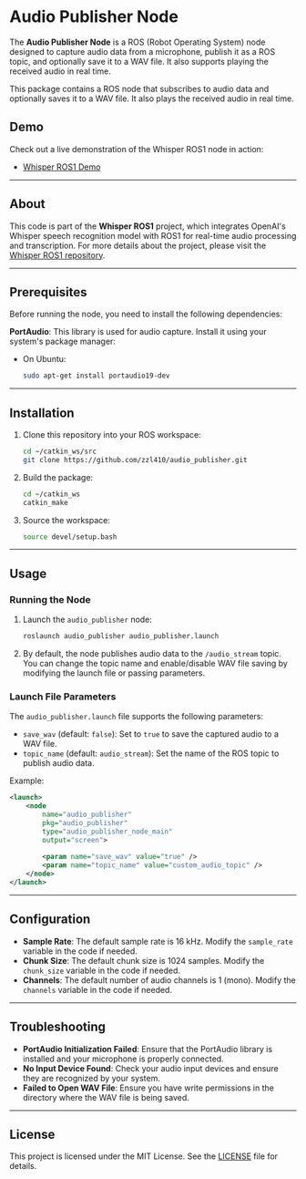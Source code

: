 # Audio Publisher Node

The **Audio Publisher Node** is a ROS (Robot Operating System) node designed to capture audio data from a microphone, publish it as a ROS topic, and optionally save it to a WAV file. It also supports playing the received audio in real time.

This package contains a ROS node that subscribes to audio data and optionally saves it to a WAV file. It also plays the received audio in real time.

## Demo

Check out a live demonstration of the Whisper ROS1 node in action:

- [Whisper ROS1 Demo](http://)

---

## About

This code is part of the **Whisper ROS1** project, which integrates OpenAI's Whisper speech recognition model with ROS1 for real-time audio processing and transcription. For more details about the project, please visit the [Whisper ROS1 repository](https://github.com/zzl410/whisper_ros1).

---

## Prerequisites

Before running the node, you need to install the following dependencies:

**PortAudio**: This library is used for audio capture. Install it using your system's package manager:
   - On Ubuntu:
     ```bash
     sudo apt-get install portaudio19-dev
     ```

---

## Installation

1. Clone this repository into your ROS workspace:
   ```bash
   cd ~/catkin_ws/src
   git clone https://github.com/zzl410/audio_publisher.git
   ```

2. Build the package:
   ```bash
   cd ~/catkin_ws
   catkin_make
   ```

3. Source the workspace:
   ```bash
   source devel/setup.bash
   ```

---

## Usage

### Running the Node

1. Launch the `audio_publisher` node:
   ```bash
   roslaunch audio_publisher audio_publisher.launch
   ```

2. By default, the node publishes audio data to the `/audio_stream` topic. You can change the topic name and enable/disable WAV file saving by modifying the launch file or passing parameters.

### Launch File Parameters

The `audio_publisher.launch` file supports the following parameters:

- `save_wav` (default: `false`): Set to `true` to save the captured audio to a WAV file.
- `topic_name` (default: `audio_stream`): Set the name of the ROS topic to publish audio data.

Example:
```xml
<launch>
    <node
        name="audio_publisher"
        pkg="audio_publisher"
        type="audio_publisher_node_main"
        output="screen">
        
        <param name="save_wav" value="true" />
        <param name="topic_name" value="custom_audio_topic" />
    </node>
</launch>
```

---

## Configuration

- **Sample Rate**: The default sample rate is 16 kHz. Modify the `sample_rate` variable in the code if needed.
- **Chunk Size**: The default chunk size is 1024 samples. Modify the `chunk_size` variable in the code if needed.
- **Channels**: The default number of audio channels is 1 (mono). Modify the `channels` variable in the code if needed.

---

## Troubleshooting

- **PortAudio Initialization Failed**: Ensure that the PortAudio library is installed and your microphone is properly connected.
- **No Input Device Found**: Check your audio input devices and ensure they are recognized by your system.
- **Failed to Open WAV File**: Ensure you have write permissions in the directory where the WAV file is being saved.

---

## License

This project is licensed under the MIT License. See the [LICENSE](LICENSE) file for details.


